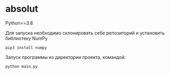 # absolut

Python==3.8


Для запуска необходимо склонировать себе репозиторий и установить библиотеку NumPy
```
pip3 install numpy
```
Запуск программы из директории проекта, командой:

```
python main.py
```